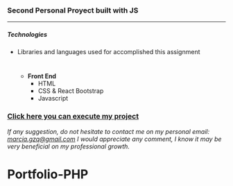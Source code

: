### Second Personal Proyect built with JS
- - - - 


##### Technologies

*  Libraries and languages used for accomplished this assignment 

    #
    * __Front End__
        * HTML
        * CSS & React Bootstrap
        * Javascript



### [Click here you can execute my project](https://marciagzq.github.io/PortfolioJS/)


*If any suggestion, do not hesitate to contact me on my personal email: marcia.gzq@gmail.com
I would appreciate any comment, I know it may be very beneficial on my professional growth.*
# Portfolio-PHP
